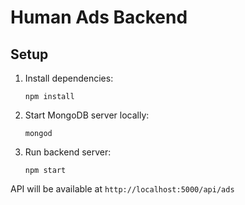 # Human Ads Backend

## Setup

1. Install dependencies:
   ```
   npm install
   ```

2. Start MongoDB server locally:
   ```
   mongod
   ```

3. Run backend server:
   ```
   npm start
   ```

API will be available at `http://localhost:5000/api/ads`
